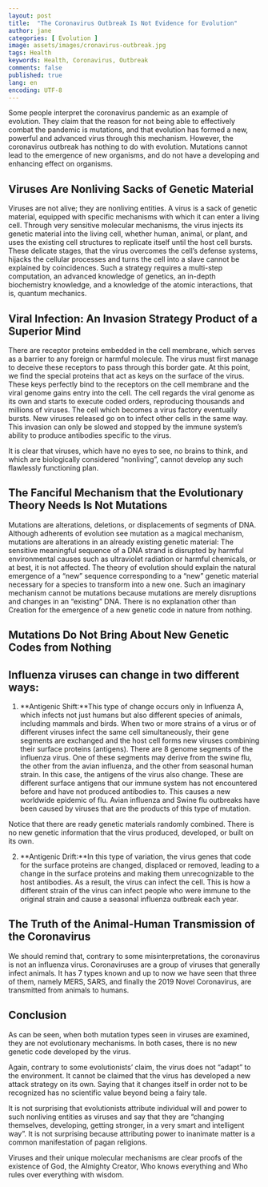 ```yaml
---
layout: post
title:  "The Coronavirus Outbreak Is Not Evidence for Evolution"
author: jane
categories: [ Evolution ]
image: assets/images/cronavirus-outbreak.jpg
tags: Health
keywords: Health, Coronavirus, Outbreak
comments: false
published: true
lang: en
encoding: UTF-8
---
```


Some people interpret the coronavirus pandemic as an example of evolution. They claim that the reason for not being able to effectively combat the pandemic is mutations, and that evolution has formed a new, powerful and advanced virus through this mechanism. However, the coronavirus outbreak has nothing to do with evolution. Mutations cannot lead to the emergence of new organisms, and do not have a developing and enhancing effect on organisms.

Viruses Are Nonliving Sacks of Genetic Material
-----------------------------------------------

Viruses are not alive; they are nonliving entities. A virus is a sack of genetic material, equipped with specific mechanisms with which it can enter a living cell. Through very sensitive molecular mechanisms, the virus injects its genetic material into the living cell, whether human, animal, or plant, and uses the existing cell structures to replicate itself until the host cell bursts. These delicate stages, that the virus overcomes the cell’s defense systems, hijacks the cellular processes and turns the cell into a slave cannot be explained by coincidences. Such a strategy requires a multi-step computation, an advanced knowledge of genetics, an in-depth biochemistry knowledge, and a knowledge of the atomic interactions, that is, quantum mechanics.

Viral Infection: An Invasion Strategy Product of a Superior Mind
----------------------------------------------------------------

There are receptor proteins embedded in the cell membrane, which serves as a barrier to any foreign or harmful molecule. The virus must first manage to deceive these receptors to pass through this border gate. At this point, we find the special proteins that act as keys on the surface of the virus. These keys perfectly bind to the receptors on the cell membrane and the viral genome gains entry into the cell. The cell regards the viral genome as its own and starts to execute coded orders, reproducing thousands and millions of viruses. The cell which becomes a virus factory eventually bursts. New viruses released go on to infect other cells in the same way. This invasion can only be slowed and stopped by the immune system’s ability to produce antibodies specific to the virus.

It is clear that viruses, which have no eyes to see, no brains to think, and which are biologically considered “nonliving”, cannot develop any such flawlessly functioning plan.

The Fanciful Mechanism that the Evolutionary Theory Needs Is Not Mutations
--------------------------------------------------------------------------

Mutations are alterations, deletions, or displacements of segments of DNA. Although adherents of evolution see mutation as a magical mechanism, mutations are alterations in an already existing genetic material: The sensitive meaningful sequence of a DNA strand is disrupted by harmful environmental causes such as ultraviolet radiation or harmful chemicals, or at best, it is not affected. The theory of evolution should explain the natural emergence of a “new” sequence corresponding to a “new” genetic material necessary for a species to transform into a new one. Such an imaginary mechanism cannot be mutations because mutations are merely disruptions and changes in an “existing” DNA. There is no explanation other than Creation for the emergence of a new genetic code in nature from nothing.

Mutations Do Not Bring About New Genetic Codes from Nothing
-----------------------------------------------------------

Influenza viruses can change in two different ways:
---------------------------------------------------

1.  **Antigenic Shift:**This type of change occurs only in Influenza A, which infects not just humans but also different species of animals, including mammals and birds. When two or more strains of a virus or of different viruses infect the same cell simultaneously, their gene segments are exchanged and the host cell forms new viruses combining their surface proteins (antigens). There are 8 genome segments of the influenza virus. One of these segments may derive from the swine flu, the other from the avian influenza, and the other from seasonal human strain. In this case, the antigens of the virus also change. These are different surface antigens that our immune system has not encountered before and have not produced antibodies to. This causes a new worldwide epidemic of flu. Avian influenza and Swine flu outbreaks have been caused by viruses that are the products of this type of mutation.

Notice that there are ready genetic materials randomly combined. There is no new genetic information that the virus produced, developed, or built on its own.

2.  **Antigenic Drift:**In this type of variation, the virus genes that code for the surface proteins are changed, displaced or removed, leading to a change in the surface proteins and making them unrecognizable to the host antibodies. As a result, the virus can infect the cell. This is how a different strain of the virus can infect people who were immune to the original strain and cause a seasonal influenza outbreak each year.

The Truth of the Animal-Human Transmission of the Coronavirus
-------------------------------------------------------------

We should remind that, contrary to some misinterpretations, the coronavirus is not an influenza virus. Coronaviruses are a group of viruses that generally infect animals. It has 7 types known and up to now we have seen that three of them, namely MERS, SARS, and finally the 2019 Novel Coronavirus, are transmitted from animals to humans.

Conclusion
----------

As can be seen, when both mutation types seen in viruses are examined, they are not evolutionary mechanisms. In both cases, there is no new genetic code developed by the virus.

Again, contrary to some evolutionists’ claim, the virus does not “adapt” to the environment. It cannot be claimed that the virus has developed a new attack strategy on its own. Saying that it changes itself in order not to be recognized has no scientific value beyond being a fairy tale.

It is not surprising that evolutionists attribute individual will and power to such nonliving entities as viruses and say that they are “changing themselves, developing, getting stronger, in a very smart and intelligent way”. It is not surprising because attributing power to inanimate matter is a common manifestation of pagan religions.

Viruses and their unique molecular mechanisms are clear proofs of the existence of God, the Almighty Creator, Who knows everything and Who rules over everything with wisdom.
